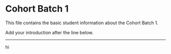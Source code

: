 # Cohort Batch 1 

This file contains the basic student information about the Cohort Batch 1.

Add your introduction after the line below.

<hr >
hi

